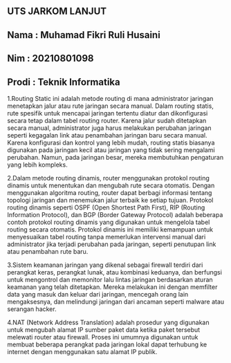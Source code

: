 ## UTS JARKOM LANJUT
## Nama : Muhamad Fikri Ruli Husaini
## Nim : 20210801098
## Prodi : Teknik Informatika

1.Routing Static ini adalah metode routing di mana administrator jaringan menetapkan jalur atau rute jaringan secara manual. Dalam routing statis, rute spesifik untuk mencapai jaringan tertentu diatur dan dikonfigurasi secara tetap dalam tabel routing router. Karena jalur sudah ditetapkan secara manual, administrator juga harus melakukan perubahan jaringan seperti kegagalan link atau penambahan jaringan baru secara manual. Karena konfigurasi dan kontrol yang lebih mudah, routing statis biasanya digunakan pada jaringan kecil atau jaringan yang tidak sering mengalami perubahan. Namun, pada jaringan besar, mereka membutuhkan pengaturan yang lebih kompleks.

2.Dalam metode routing dinamis, router menggunakan protokol routing dinamis untuk menentukan dan mengubah rute secara otomatis. Dengan menggunakan algoritma routing, router dapat berbagi informasi tentang topologi jaringan dan menemukan jalur terbaik ke setiap tujuan. Protokol routing dinamis seperti OSPF (Open Shortest Path First), RIP (Routing Information Protocol), dan BGP (Border Gateway Protocol) adalah beberapa contoh protokol routing dinamis yang digunakan untuk mengelola tabel routing secara otomatis. Protokol dinamis ini memiliki kemampuan untuk menyesuaikan tabel routing tanpa memerlukan intervensi manual dari administrator jika terjadi perubahan pada jaringan, seperti penutupan link atau penambahan rute baru.

3.Sistem keamanan jaringan yang dikenal sebagai firewall terdiri dari perangkat keras, perangkat lunak, atau kombinasi keduanya, dan berfungsi untuk mengontrol dan memonitor lalu lintas jaringan berdasarkan aturan keamanan yang telah ditetapkan. Mereka melakukan ini dengan memfilter data yang masuk dan keluar dari jaringan, mencegah orang lain mengaksesnya, dan melindungi jaringan dari ancaman seperti malware atau serangan hacker.

4.NAT (Network Address Translation) adalah prosedur yang digunakan untuk mengubah alamat IP sumber paket data ketika paket tersebut melewati router atau firewall. Proses ini umumnya digunakan untuk membuat beberapa perangkat pada jaringan lokal dapat terhubung ke internet dengan menggunakan satu alamat IP publik.